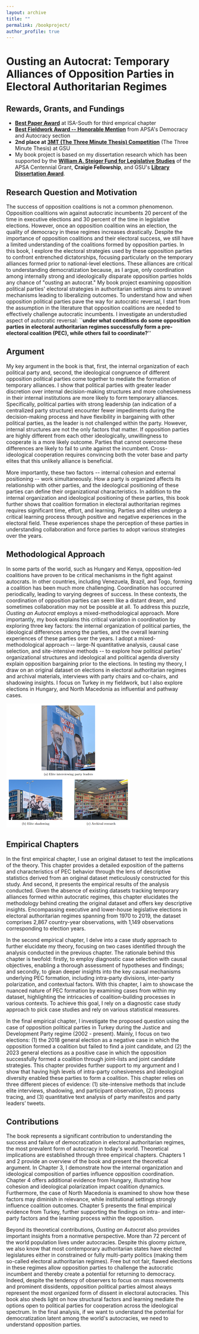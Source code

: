 ```yaml
---
layout: archive
title: ""
permalink: /bookproject/
author_profile: true
---
```


# Ousting an Autocrat: Temporary Alliances of Opposition Parties in Electoral Authoritarian Regimes

## Rewards, Grants, and Fundings
- **[Best Paper Award](https://twitter.com/ozlem__tuncel/status/1710733972873900453)** at ISA-South for third emprical chapter 
- **[Best Fieldwork Award -- Honorable Mention](https://ozlemtuncel.github.io/files/Tuncel_APSA_Award.pdf)** from APSA's Democracy and Autocracy section
- **2nd place at [3MT (The Three Minute Thesis) Competition](https://twitter.com/ozlem__tuncel/status/1775221899070668826)** (The Three Minute Thesis) at GSU
- My book project is based on my dissertation research which has been supported by the **[William A. Steiger Fund for Legislative Studies](https://connect.apsanet.org/centennialcenter/2022/09/01/pre-electoral-opposition-coalitions-in-authoritarian-regimes/)** of the APSA Centennial Grant, **Craigie Fellowship**, and GSU's **[Library Dissertation Award](https://graduate.gsu.edu/dissertation-library-travel-awards/)**.

## Research Question and Motivation
The success of opposition coalitions is not a common phenomenon. Opposition coalitions win against autocratic incumbents 20 percent of the time in executive elections and 30 percent of the time in legislative elections. However, once an opposition coalition wins an election, the quality of democracy in these regimes increases drastically. Despite the importance of opposition coalitions and their electoral success, we still have a limited understanding of the coalitions formed by opposition parties. In this book, I explore the electoral strategies used by these opposition parties to confront entrenched dictatorships, focusing particularly on the temporary alliances formed prior to national-level elections. These alliances are critical to understanding democratization because, as I argue, only coordination among internally strong and ideologically disparate opposition parties holds any chance of "ousting an autocrat." My book project examining opposition political parties' electoral strategies in authoritarian settings aims to unravel mechanisms leading to liberalizing outcomes. To understand how and when opposition political parties pave the way for autocratic reversal, I start from the assumption in the literature that opposition coalitions are needed to effectively challenge autocratic incumbents. I investigate an understudied aspect of autocratic reversal: ``**under what conditions do some opposition parties in electoral authoritarian regimes successfully form a pre-electoral coalition (PEC), while others fail to coordinate?**''

## Argument
My key argument in the book is that, first, the internal organization of each political party and, second, the ideological congruence of different opposition political parties come together to mediate the formation of temporary alliances. I show that political parties with greater leader discretion over internal decision-making structures and more cohesiveness in their internal institutions are more likely to form temporary alliances. Specifically, political parties with strong leadership (an indication of a centralized party structure) encounter fewer impediments during the decision-making process and have flexibility in bargaining with other political parties, as the leader is not challenged within the party. However, internal structures are not the only factors that matter. If opposition parties are highly different from each other ideologically, unwillingness to cooperate is a more likely outcome. Parties that cannot overcome these differences are likely to fail to unite against the incumbent. Cross-ideological cooperation requires convincing both the voter base and party elites that this unlikely alliance is beneficial.

More importantly, these two factors -- internal cohesion and external positioning -- work simultaneously. How a party is organized affects its relationship with other parties, and the ideological positioning of these parties can define their organizational characteristics. In addition to the internal organization and ideological positioning of these parties, this book further shows that coalition formation in electoral authoritarian regimes requires significant time, effort, and learning. Parties and elites undergo a critical learning process through positive and negative experiences in the electoral field. These experiences shape the perception of these parties in understanding collaboration and force parties to adopt various strategies over the years.

## Methodological Approach
In some parts of the world, such as Hungary and Kenya, opposition-led coalitions have proven to be critical mechanisms in the fight against autocrats. In other countries, including Venezuela, Brazil, and Togo, forming a coalition has been much more challenging. Coordination has occurred periodically, leading to varying degrees of success. In these contexts, the coordination of opposition parties can seem like a distant dream, and sometimes collaboration may not be possible at all. To address this puzzle, *Ousting an Autocrat* employs a mixed-methodological approach. More importantly, my book explains this critical variation in coordination by exploring three key factors: the internal organization of political parties, the ideological differences among the parties, and the overall learning experiences of these parties over the years. I adopt a mixed-methodological approach -- large-N quantitative analysis, causal case selection, and site-intensive methods -- to explore how political parties' organizational structures and ideological and political agenda diversity explain opposition bargaining prior to the elections. In testing my theory, I draw on an original dataset on elections in electoral authoritarian regimes and archival materials, interviews with party chairs and co-chairs, and shadowing insights. I focus on Turkey in my fieldwork, but I also explore elections in Hungary, and North Macedonia as influential and pathway cases. 

![Ousting an Autocrat](figures/book_project.png)

## Empirical Chapters

In the first empirical chapter, I use an original dataset to test the implications of the theory. This chapter provides a detailed exposition of the patterns and characteristics of PEC behavior through the lens of descriptive statistics derived from an original dataset meticulously constructed for this study. And second, it presents the empirical results of the analysis conducted. Given the absence of existing datasets tracking temporary alliances formed within autocratic regimes, this chapter elucidates the methodology behind creating the original dataset and offers key descriptive insights. Encompassing executive and lower-house legislative elections in electoral authoritarian regimes spanning from 1970 to 2019, the dataset comprises 2,867 country-year observations, with 1,149 observations corresponding to election years. 

In the second empirical chapter, I delve into a case study approach to further elucidate my theory, focusing on two cases identified through the analysis conducted in the previous chapter. The rationale behind this chapter is twofold: firstly, to employ diagnostic case selection with causal objectives, enabling a thorough assessment of hypotheses and findings; and secondly, to glean deeper insights into the key causal mechanisms underlying PEC formation, including intra-party divisions, inter-party polarization, and contextual factors. With this chapter, I aim to showcase the nuanced nature of PEC formation by examining cases from within my dataset, highlighting the intricacies of coalition-building processes in various contexts. To achieve this goal, I rely on a diagnostic case study approach to pick case studies and rely on various statistical measures.

In the final empirical chapter, I investigate the proposed question using the case of opposition political parties in Turkey during the Justice and Development Party regime (2002 - present). Mainly, I focus on two elections: (1) the 2018 general election as a negative case in which the opposition formed a coalition but failed to find a joint candidate, and (2) the 2023 general elections as a positive case in which the opposition successfully formed a coalition through joint-lists and joint candidate strategies. This chapter provides further support to my argument and I show that having high levels of intra-party cohesiveness and ideological diversity enabled these parties to form a coalition. This chapter relies on three different pieces of evidence: (1) site-intensive methods that include elite interviews, shadowing, and participant observation, (2) process tracing, and (3) quantitative text analysis of party manifestos and party leaders’ tweets.

## Contributions
The book represents a significant contribution to understanding the success and failure of democratization in electoral authoritarian regimes, the most prevalent form of autocracy in today's world. Theoretical implications are established through three empirical chapters. Chapters 1 and 2 provide an overview of the book and present the theoretical argument. In Chapter 3, I demonstrate how the internal organization and ideological composition of parties influence opposition coordination. Chapter 4 offers additional evidence from Hungary, illustrating how cohesion and ideological polarization impact coalition dynamics. Furthermore, the case of North Macedonia is examined to show how these factors may diminish in relevance, while institutional settings strongly influence coalition outcomes. Chapter 5 presents the final empirical evidence from Turkey, further supporting the findings on intra- and inter-party factors and the learning process within the opposition. 

Beyond its theoretical contributions, *Ousting an Autocrat* also provides important insights from a normative perspective. More than 72 percent of the world population lives under autocracies. Despite this gloomy picture, we also know that most contemporary authoritarian states have elected legislatures either in constrained or fully multi-party politics (making them so-called electoral authoritarian regimes). Free but not fair, flawed elections in these regimes allow opposition parties to challenge the autocratic incumbent and thereby create a potential for returning to democracy. Indeed, despite the tendency of observers to focus on mass movements and prominent dissidents, opposition political parties almost always represent the most organized form of dissent in electoral autocracies. This book also sheds light on how structural factors and learning mediate the options open to political parties for cooperation across the ideological spectrum. In the final analysis, if we want to understand the potential for democratization latent among the world's autocracies, we need to understand opposition parties.
